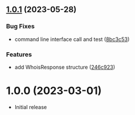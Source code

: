 ## [1.0.1](https://github.com/mwguerra/whois-client/compare/v1.0.0...v1.0.1) (2023-05-28)


### Bug Fixes

* command line interface call and test ([8bc3c53](https://github.com/mwguerra/whois-client/commit/8bc3c53c14fb5677e5e52f25115f63767e68a550))


### Features

* add WhoisResponse structure ([246c923](https://github.com/mwguerra/whois-client/commit/246c923d27df9a0d9588908a6bea94a9e11c7c6b))



# 1.0.0 (2023-03-01)
* Initial release
